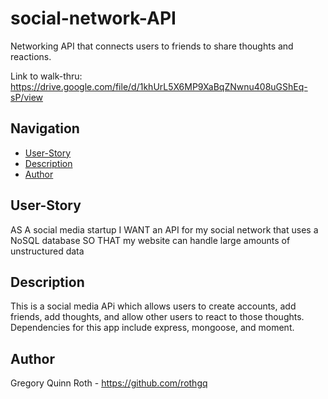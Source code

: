 # social-network-API

Networking API that connects users to friends to share thoughts and reactions.

Link to walk-thru: https://drive.google.com/file/d/1khUrL5X6MP9XaBqZNwnu408uGShEq-sP/view

## Navigation
- [User-Story](#user-story)
- [Description](#description)
- [Author](#author)

## User-Story

AS A social media startup
I WANT an API for my social network that uses a NoSQL database
SO THAT my website can handle large amounts of unstructured data

## Description

This is a social media APi which allows users to create accounts, add friends, add thoughts, and allow other users to react to those thoughts. Dependencies for this app include express, mongoose, and moment.

## Author

Gregory Quinn Roth - https://github.com/rothgq